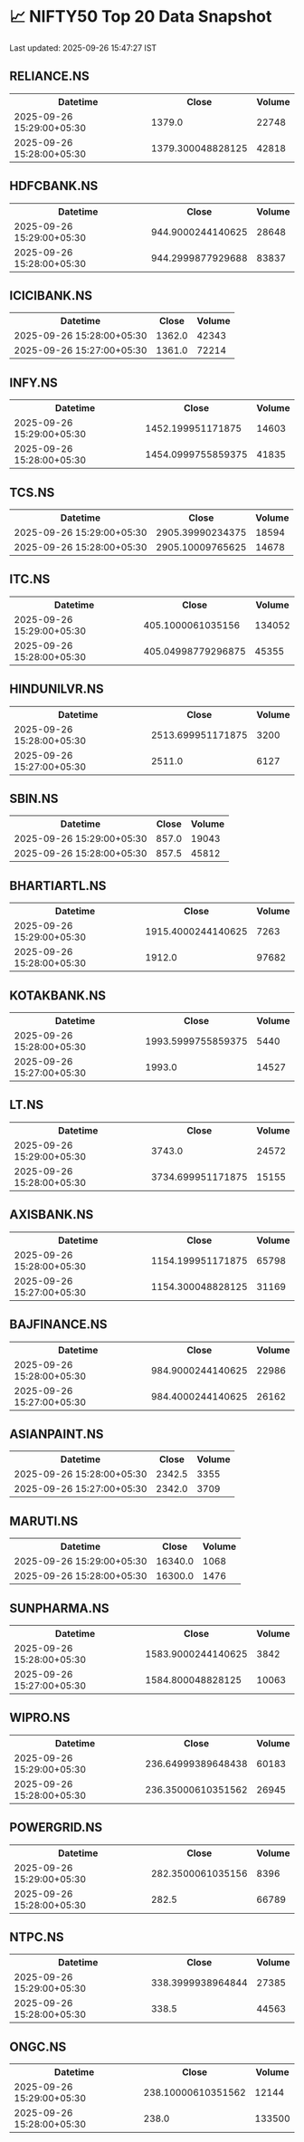 # 📈 NIFTY50 Top 20 Data Snapshot

Last updated: 2025-09-26 15:47:27 IST

## RELIANCE.NS

<table>
  <tr><th>Datetime</th><th>Close</th><th>Volume</th></tr>
  <tr><td>2025-09-26 15:29:00+05:30</td><td>1379.0</td><td>22748</td></tr>
  <tr><td>2025-09-26 15:28:00+05:30</td><td>1379.300048828125</td><td>42818</td></tr>
</table>

## HDFCBANK.NS

<table>
  <tr><th>Datetime</th><th>Close</th><th>Volume</th></tr>
  <tr><td>2025-09-26 15:29:00+05:30</td><td>944.9000244140625</td><td>28648</td></tr>
  <tr><td>2025-09-26 15:28:00+05:30</td><td>944.2999877929688</td><td>83837</td></tr>
</table>

## ICICIBANK.NS

<table>
  <tr><th>Datetime</th><th>Close</th><th>Volume</th></tr>
  <tr><td>2025-09-26 15:28:00+05:30</td><td>1362.0</td><td>42343</td></tr>
  <tr><td>2025-09-26 15:27:00+05:30</td><td>1361.0</td><td>72214</td></tr>
</table>

## INFY.NS

<table>
  <tr><th>Datetime</th><th>Close</th><th>Volume</th></tr>
  <tr><td>2025-09-26 15:29:00+05:30</td><td>1452.199951171875</td><td>14603</td></tr>
  <tr><td>2025-09-26 15:28:00+05:30</td><td>1454.0999755859375</td><td>41835</td></tr>
</table>

## TCS.NS

<table>
  <tr><th>Datetime</th><th>Close</th><th>Volume</th></tr>
  <tr><td>2025-09-26 15:29:00+05:30</td><td>2905.39990234375</td><td>18594</td></tr>
  <tr><td>2025-09-26 15:28:00+05:30</td><td>2905.10009765625</td><td>14678</td></tr>
</table>

## ITC.NS

<table>
  <tr><th>Datetime</th><th>Close</th><th>Volume</th></tr>
  <tr><td>2025-09-26 15:29:00+05:30</td><td>405.1000061035156</td><td>134052</td></tr>
  <tr><td>2025-09-26 15:28:00+05:30</td><td>405.04998779296875</td><td>45355</td></tr>
</table>

## HINDUNILVR.NS

<table>
  <tr><th>Datetime</th><th>Close</th><th>Volume</th></tr>
  <tr><td>2025-09-26 15:28:00+05:30</td><td>2513.699951171875</td><td>3200</td></tr>
  <tr><td>2025-09-26 15:27:00+05:30</td><td>2511.0</td><td>6127</td></tr>
</table>

## SBIN.NS

<table>
  <tr><th>Datetime</th><th>Close</th><th>Volume</th></tr>
  <tr><td>2025-09-26 15:29:00+05:30</td><td>857.0</td><td>19043</td></tr>
  <tr><td>2025-09-26 15:28:00+05:30</td><td>857.5</td><td>45812</td></tr>
</table>

## BHARTIARTL.NS

<table>
  <tr><th>Datetime</th><th>Close</th><th>Volume</th></tr>
  <tr><td>2025-09-26 15:29:00+05:30</td><td>1915.4000244140625</td><td>7263</td></tr>
  <tr><td>2025-09-26 15:28:00+05:30</td><td>1912.0</td><td>97682</td></tr>
</table>

## KOTAKBANK.NS

<table>
  <tr><th>Datetime</th><th>Close</th><th>Volume</th></tr>
  <tr><td>2025-09-26 15:28:00+05:30</td><td>1993.5999755859375</td><td>5440</td></tr>
  <tr><td>2025-09-26 15:27:00+05:30</td><td>1993.0</td><td>14527</td></tr>
</table>

## LT.NS

<table>
  <tr><th>Datetime</th><th>Close</th><th>Volume</th></tr>
  <tr><td>2025-09-26 15:29:00+05:30</td><td>3743.0</td><td>24572</td></tr>
  <tr><td>2025-09-26 15:28:00+05:30</td><td>3734.699951171875</td><td>15155</td></tr>
</table>

## AXISBANK.NS

<table>
  <tr><th>Datetime</th><th>Close</th><th>Volume</th></tr>
  <tr><td>2025-09-26 15:28:00+05:30</td><td>1154.199951171875</td><td>65798</td></tr>
  <tr><td>2025-09-26 15:27:00+05:30</td><td>1154.300048828125</td><td>31169</td></tr>
</table>

## BAJFINANCE.NS

<table>
  <tr><th>Datetime</th><th>Close</th><th>Volume</th></tr>
  <tr><td>2025-09-26 15:28:00+05:30</td><td>984.9000244140625</td><td>22986</td></tr>
  <tr><td>2025-09-26 15:27:00+05:30</td><td>984.4000244140625</td><td>26162</td></tr>
</table>

## ASIANPAINT.NS

<table>
  <tr><th>Datetime</th><th>Close</th><th>Volume</th></tr>
  <tr><td>2025-09-26 15:28:00+05:30</td><td>2342.5</td><td>3355</td></tr>
  <tr><td>2025-09-26 15:27:00+05:30</td><td>2342.0</td><td>3709</td></tr>
</table>

## MARUTI.NS

<table>
  <tr><th>Datetime</th><th>Close</th><th>Volume</th></tr>
  <tr><td>2025-09-26 15:29:00+05:30</td><td>16340.0</td><td>1068</td></tr>
  <tr><td>2025-09-26 15:28:00+05:30</td><td>16300.0</td><td>1476</td></tr>
</table>

## SUNPHARMA.NS

<table>
  <tr><th>Datetime</th><th>Close</th><th>Volume</th></tr>
  <tr><td>2025-09-26 15:28:00+05:30</td><td>1583.9000244140625</td><td>3842</td></tr>
  <tr><td>2025-09-26 15:27:00+05:30</td><td>1584.800048828125</td><td>10063</td></tr>
</table>

## WIPRO.NS

<table>
  <tr><th>Datetime</th><th>Close</th><th>Volume</th></tr>
  <tr><td>2025-09-26 15:29:00+05:30</td><td>236.64999389648438</td><td>60183</td></tr>
  <tr><td>2025-09-26 15:28:00+05:30</td><td>236.35000610351562</td><td>26945</td></tr>
</table>

## POWERGRID.NS

<table>
  <tr><th>Datetime</th><th>Close</th><th>Volume</th></tr>
  <tr><td>2025-09-26 15:29:00+05:30</td><td>282.3500061035156</td><td>8396</td></tr>
  <tr><td>2025-09-26 15:28:00+05:30</td><td>282.5</td><td>66789</td></tr>
</table>

## NTPC.NS

<table>
  <tr><th>Datetime</th><th>Close</th><th>Volume</th></tr>
  <tr><td>2025-09-26 15:29:00+05:30</td><td>338.3999938964844</td><td>27385</td></tr>
  <tr><td>2025-09-26 15:28:00+05:30</td><td>338.5</td><td>44563</td></tr>
</table>

## ONGC.NS

<table>
  <tr><th>Datetime</th><th>Close</th><th>Volume</th></tr>
  <tr><td>2025-09-26 15:29:00+05:30</td><td>238.10000610351562</td><td>12144</td></tr>
  <tr><td>2025-09-26 15:28:00+05:30</td><td>238.0</td><td>133500</td></tr>
</table>

